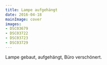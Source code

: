 ```yaml
---
title: Lampe aufgehängt
date: 2016-04-18
mainImage: cover
images:
- DSC03679
- DSC03722
- DSC03723
- DSC03729
---
```


Lampe gebaut, aufgehängt, Büro verschönert.
